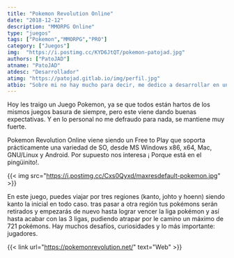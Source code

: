 ```yaml
---
title: "Pokemon Revolution Online"
date: "2018-12-12"
description: "MMORPG Online"
type: "juegos"
tags: ["Pokemon","MMORPG","PRO"]
category: ["Juegos"]
img:  "https://i.postimg.cc/KYD6JtQT/pokemon-patojad.jpg"
authors: ["PatoJAD"]
atname: "PatoJAD"
atdesc: "Desarrollador"
atimg: "https://patojad.gitlab.io/img/perfil.jpg"
atbio: "Sobre mi no hay mucho para decir, me dedico a desarrollar en una empresa de telecomunicaciones, utilizo linux desde el 2012 y hace años que es mi sistema operativo main. Soy una persona que busca crecer profesionalmente sin dejar de divertirse y hacer lo que me gusta. Siempre digo que cuando un proyecto sale es importante agradecer, por lo cual les recomiendo a todos leer la seccion Agreadecimientos en la cual me tome un tiempito para poder agradecer a todos y cada uno de los que hicieron posible todo esto."
---
```


Hoy les traigo un Juego Pokemon, ya se que todos están hartos de los mismos juegos basura de siempre, pero este viene dando buenas expectativas. Y en lo personal no me defraudo para nada, se mantiene muy fuerte.

Pokemon Revolution Online viene siendo un Free to Play que soporta prácticamente una variedad de SO, desde MS Windows x86, x64, Mac, GNU/Linux y Android. Por supuesto nos interesa ¡ Porque está en el pingüinito!.

{{< img src="https://i.postimg.cc/Cxs0Qyxd/maxresdefault-pokemon.jpg" >}}

En este juego, puedes viajar por tres regiones (kanto, johto y hoenn) siendo kanto la inicial en todo caso. tras pasar a otra región tus pokémons serán retirados y empezarás de nuevo hasta lograr vencer la liga pokémon y así hasta acabar con las 3 ligas, pudiendo atrapar por le camino un máximo de 721 pokémons. Hay muchos desafíos, curiosidades y lo más importante: jugadores.


{{< link url="https://pokemonrevolution.net/" text="Web" >}}

